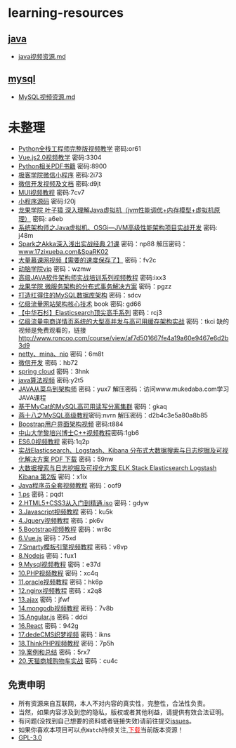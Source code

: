 # learning-resources

## [java](https://github.com/maskleo/learning-resources/tree/master/java)
 - [java视频资源.md](https://github.com/maskleo/learning-resources/blob/master/java/java%E8%A7%86%E9%A2%91%E8%B5%84%E6%BA%90.md)
   
## [mysql](https://github.com/maskleo/learning-resources/tree/master/MySQL)
 - [MySQL视频资源.md](https://github.com/maskleo/learning-resources/blob/master/MySQL/MySQL%E8%A7%86%E9%A2%91%E8%B5%84%E6%BA%90.md)
 
 
 
# 未整理

- [Python全栈工程师完整版视频教学](https://pan.baidu.com/s/1bpLeUWf) 密码:or61
- [Vue.js2.0视频教学](https://pan.baidu.com/s/1o8bxwQQ) 密码:3304 
- [Python相关PDF书籍](https://pan.baidu.com/s/1nv67KxF) 密码:8900
- [极客学院微信小程序](https://pan.baidu.com/s/1eShJG7C) 密码:2i73
- [微信开发视频及文档](https://pan.baidu.com/s/1miuzbAS) 密码:d9jt
- [MUI视频教程](https://pan.baidu.com/s/1hrUOCBy) 密码:7cv7
- [小程序源码](https://pan.baidu.com/s/1kWO9wd5) 密码:l20j
- [龙果学院 叶子猿 深入理解Java虚拟机（jvm性能调优+内存模型+虚拟机原理）](
https://pan.baidu.com/s/1bozQ1cV) 密码: a6eb
- [系统架构师之Java虚拟机、OSGi—JVM高级性能架构项目实战开发](https://pan.baidu.com/s/1geNu1OJ) 密码: j48m
- [Spark之Akka深入浅出实战经典 21课](http://pan.baidu.com/s/1bp00SyF) 密码：np88 解压密码：www.17zixueba.com&SpaRK02
- [大量慕课网视频【需要的速度保存了】](http://pan.baidu.com/s/1eSerKjg) 密码：fv2c
- [动脑学院vip](http://pan.baidu.com/s/1skNGnCx) 密码：wzmw
- [高级JAVA软件架构师实战培训系列视频教程](https://pan.baidu.com/s/1qY0Wyvi) 密码:ixx3
- [龙果学院 微服务架构的分布式事务解决方案](https://pan.baidu.com/s/1miT2HAC) 密码：pgzz
- [打造扛得住的MySQL数据库架构](http://pan.baidu.com/s/1pL3Hp15) 密码：sdcv
- [亿级流量网站架构核心技术](https://pan.baidu.com/s/1gfrJ6l9) book 密码: gd66
- [【中华石杉】Elasticsearch顶尖高手系列](http://pan.baidu.com/s/1kU79qw3) 密码：rcj3
- [亿级流量电商详情页系统的大型高并发与高可用缓存架构实战](http://pan.baidu.com/s/1eSxksgy) 密码：tkci
缺的视频是免费观看的，链接
http://www.roncoo.com/course/view/af7d501667fe4a19a60e9467e6d2b3d9
- [netty、mina、nio](http://pan.baidu.com/s/1o7AOUCi) 密码：6m8t
- [微信开发](http://pan.baidu.com/s/1hsvIlOo) 密码：hb72
- [spring cloud](http://pan.baidu.com/s/1hsyvdZY) 密码：3hnk
- [java算法视频](http://pan.baidu.com/s/1i5E7yvz) 密码:y2t5
- [JAVA从菜鸟到架构师](http://pan.baidu.com/s/1nvHbVjb) 密码：yux7
解压密码：访问www.mukedaba.com学习JAVA课程
- [基于MyCat的MySQL高可用读写分离集群](http://pan.baidu.com/s/1nvbEszv) 密码：gkaq 
- [燕十八之MySQL高级教程](http://pan.baidu.com/s/1mgH6k6s)密码:nvrn 解压密码：d2b4c3e5a80a8b85
- [Boostrap用户界面架构视频](https://pan.baidu.com/s/1nuFfbXR) 密码:t884
- [中山大学黎培兴博士C++视频教程](https://pan.baidu.com/s/1hsvSEWW)密码:1gb6
- [ES6.0视频教程](https://pan.baidu.com/s/1o8xcGWE) 密码:1q2p
- [实战Elasticsearch、Logstash、Kibana  分布式大数据搜索与日志挖掘及可视化解决方案 PDF 下载](https://pan.baidu.com/s/1eT84WFo) 密码：59nw
- [大数据搜索与日志挖掘及可视化方案  ELK Stack  Elasticsearch Logstash Kibana  第2版](https://pan.baidu.com/s/1dGl6xoP) 密码：x1ix
- [Java程序员全套视频教程](https://pan.baidu.com/s/1c345AqG) 密码：oof9
 
- [1.ps](https://pan.baidu.com/s/1mjYbcJA) 密码：pqdt
- [2.HTML5+CSS3从入门到精通.iso](https://pan.baidu.com/s/1cUHz3o) 密码：gdyw 
- [3.Javascript视频教程](https://pan.baidu.com/s/1i6eC5YP) 密码：ku5k 
- [4.Jquery视频教程](https://pan.baidu.com/s/1pM4iJ2b) 密码：pk6v 
- [5.Bootstrap视频教程](https://pan.baidu.com/s/1jKb2UDS) 密码：wr8c 
- [6.Vue.js](https://pan.baidu.com/s/1slYqBa1) 密码：75xd 
- [7.Smarty模板引擎视频教程](https://pan.baidu.com/s/1smewom5) 密码：v8vp 
- [8.Nodejs](https://pan.baidu.com/s/1sm509GD) 密码：fux1 
- [9.Mysql视频教程](https://pan.baidu.com/s/1kVTdjcr) 密码：e37d 
- [10.PHP视频教程](https://pan.baidu.com/s/1kWE0qZP) 密码：xc4q 
- [11.oracle视频教程](https://pan.baidu.com/s/1i6jwpal) 密码：hk6p 
- [12.nginx视频教程](https://pan.baidu.com/s/1nxccLg1) 密码：x2q8 
- [13.ajax](https://pan.baidu.com/s/1dHctdXv) 密码：jfwf 
- [14.mongodb视频教程](https://pan.baidu.com/s/1c3EE7U4) 密码：7v8b 
- [15.Angular.js](https://pan.baidu.com/s/1jJhYrEu) 密码：ddci 
- [16.React](https://pan.baidu.com/s/1nwnrQxb) 密码：942g 
- [17.dedeCMS织梦视频](https://pan.baidu.com/s/1bpQBCbP) 密码：ikns 
- [18.ThinkPHP视频教程](https://pan.baidu.com/s/1ggiKvYV) 密码：7p5h 
- [19.案例和总结](https://pan.baidu.com/s/1eTSNB5C) 密码：5rx7 
- [20.天猫商城购物车实战](https://pan.baidu.com/s/1smVjb7v) 密码：cu4c 

## 免责申明
 - 所有资源来自互联网，本人不对内容的真实性，完整性，合法性负责。
 - 当然，如果内容涉及到您的隐私，版权或者其他利益，请提供有效合法证明。
 - 有问题(没找到自己想要的资料或者链接失效)请前往提交[issues](https://github.com/maskleo/learning-resources/issues)。
 - 如果你喜欢本项目可以点`Watch`持续关注,[<font color=red >下载</font>](https://github.com/maskleo/learning-resources/archive/2018.1.25.zip)当前版本资源！
 - [GPL-3.0](https://github.com/maskleo/learning-resources/community/license/new?branch=master&template=gpl-3.0)
